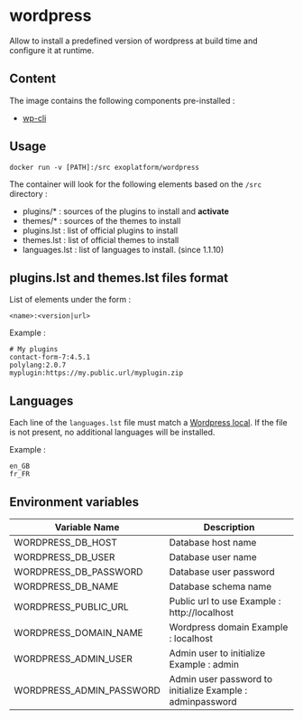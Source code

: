 # wordpress

Allow to install a predefined version of wordpress at build time
and configure it at runtime.

## Content
The image contains the following components pre-installed :
* [wp-cli](http://wp-cli.org/)


## Usage

```
docker run -v [PATH]:/src exoplatform/wordpress
```

The container will look for the following elements based on the ``/src`` directory :
* plugins/* : sources of the plugins to install and **activate**
* themes/* : sources of the themes to install
* plugins.lst : list of official plugins to install
* themes.lst : list of official themes to install
* languages.lst : list of languages to install. (since 1.1.10)

## plugins.lst and themes.lst files format

List of elements under the form :
```
<name>:<version|url>
```

Example :
```
# My plugins
contact-form-7:4.5.1
polylang:2.0.7
myplugin:https://my.public.url/myplugin.zip
```

## Languages

Each line of the ```languages.lst``` file must match a [Wordpress local](https://make.wordpress.org/polyglots/teams/).
If the file is not present, no additional languages will be installed.

Example :
```
en_GB
fr_FR
```

## Environment variables

| Variable Name          | Description
-------------------------|------------------------------------------------------------
WORDPRESS_DB_HOST        | Database host name
WORDPRESS_DB_USER        | Database user name
WORDPRESS_DB_PASSWORD    | Database user password
WORDPRESS_DB_NAME        | Database schema name
WORDPRESS_PUBLIC_URL     | Public url to use Example : http://localhost
WORDPRESS_DOMAIN_NAME    | Wordpress domain Example : localhost
WORDPRESS_ADMIN_USER     | Admin user to initialize Example : admin
WORDPRESS_ADMIN_PASSWORD | Admin user password to initialize Example : adminpassword
